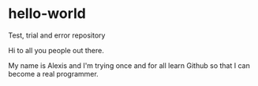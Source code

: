 # hello-world
Test, trial and error repository

Hi to all you people out there.

My name is Alexis and I'm trying once and for all learn Github so that I can become a real programmer.
